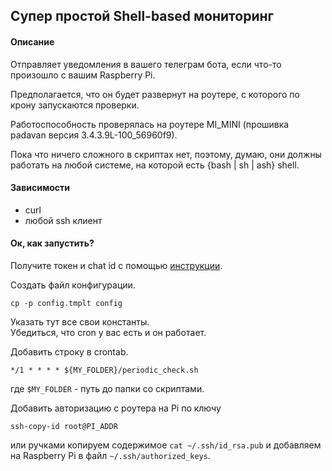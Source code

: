 ## Супер простой Shell-based мониторинг

#### Описание

Отправляет уведомления в вашего телеграм бота, если что-то произошло с вашим
Raspberry Pi.

Предполагается, что он будет развернут на роутере, с которого по крону
запускаются проверки.

Работоспособность проверялась на роутере MI_MINI (прошивка padavan версия 
3.4.3.9L-100_56960f9).

Пока что ничего сложного в скриптах нет, поэтому, думаю, они должны работать
на любой системе, на которой есть {bash | sh | ash} shell.

#### Зависимости

* curl  
* любой ssh клиент

#### Ок, как запустить?

Получите токен и chat id с помощью [инструкции](https://bitbucket.org/padavan/rt-n56u/wiki/RU/Отправка%20сообщений%20в%20Telegram).

Создать файл конфигурации.
```shell script
cp -p config.tmplt config
```
Указать тут все свои константы.  
Убедиться, что cron у вас есть и он работает.

Добавить строку в crontab.
```shell script
*/1 * * * * ${MY_FOLDER}/periodic_check.sh
```
где ```$MY_FOLDER``` - путь до папки со скриптами.

Добавить авторизацию с роутера на Pi по ключу
```shell script
ssh-copy-id root@PI_ADDR
```
или ручками копируем содержимое ```cat ~/.ssh/id_rsa.pub``` и добавляем на 
Raspberry Pi в файл ```~/.ssh/authorized_keys```.
